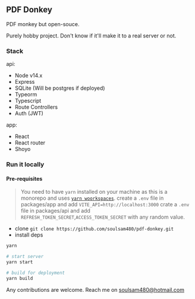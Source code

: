 ## PDF Donkey

PDF monkey but open-souce.

Purely hobby project. Don't know if it'll make it to a real server or not.

### Stack

api:
- Node v14.x
- Express
- SQLite (Will be postgres if deployed)
- Typeorm
- Typescript
- Route Controllers
- Auth (JWT)

app:
- React 
- React router
- Shoyo

### Run it locally

#### Pre-requisites 
> You need to have `yarn` installed on your machine as this is a monorepo and uses [`yarn woorkspaces`](https://classic.yarnpkg.com/en/docs/workspaces/).
> create a `.env` file in packages/app and add `VITE_API=http://localhost:3000`
> crate a `.env` file in packages/api and add `REFRESH_TOKEN_SECRET`,`ACCESS_TOKEN_SECRET` with any random value.

- clone `git clone https://github.com/soulsam480/pdf-donkey.git`
- install deps
```bash
yarn

# start server
yarn start

# build for deployment
yarn build

```

Any contributions are welcome. Reach me on [soulsam480@hotmail.com](mailto:soulsam480@hotmail.com)
